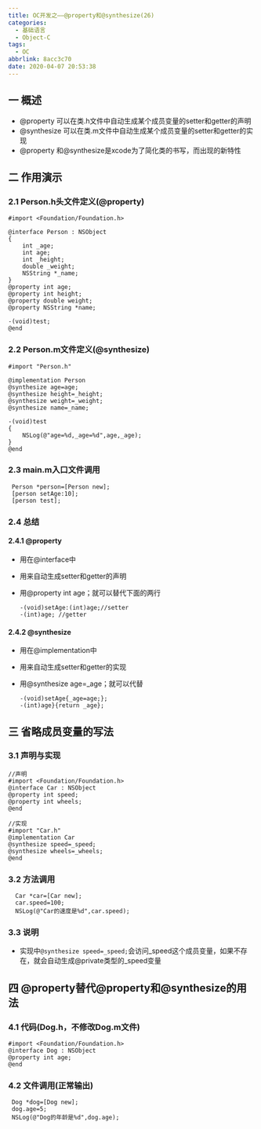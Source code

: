 ```yaml
---
title: OC开发之——@property和@synthesize(26)
categories:
  - 基础语言
  - Object-C
tags:
  - OC
abbrlink: 8acc3c70
date: 2020-04-07 20:53:38
---
```

## 一 概述

* @property 可以在类.h文件中自动生成某个成员变量的setter和getter的声明
* @synthesize 可以在类.m文件中自动生成某个成员变量的setter和getter的实现
* @property 和@synthesize是xcode为了简化类的书写，而出现的新特性

<!--more-->

## 二 作用演示

### 2.1 Person.h头文件定义(@property)

```
#import <Foundation/Foundation.h>

@interface Person : NSObject
{
    int _age;
    int age;
    int _height;
    double _weight;
    NSString *_name;
}
@property int age;
@property int height;
@property double weight;
@property NSString *name;

-(void)test;
@end
```

### 2.2 Person.m文件定义(@synthesize)

```
#import "Person.h"

@implementation Person
@synthesize age=age;
@synthesize height=_height;
@synthesize weight=_weight;
@synthesize name=_name;

-(void)test
{
    NSLog(@"age=%d,_age=%d",age,_age);
}
@end
```

### 2.3 main.m入口文件调用

```
 Person *person=[Person new];
 [person setAge:10];
 [person test];
```

### 2.4 总结

#### 2.4.1 @property

* 用在@interface中

* 用来自动生成setter和getter的声明

* 用@property int age；就可以替代下面的两行

  ```
  -(void)setAge:(int)age;//setter
  -(int)age; //getter
  ```

#### 2.4.2 @synthesize

* 用在@implementation中

* 用来自动生成setter和getter的实现

* 用@synthesize age=_age；就可以代替

  ```
  -(void)setAge{_age=age;};
  -(int)age}{return _age};
  ```

## 三 省略成员变量的写法

### 3.1 声明与实现

```
//声明
#import <Foundation/Foundation.h>
@interface Car : NSObject
@property int speed;
@property int wheels;
@end

//实现
#import "Car.h"
@implementation Car
@synthesize speed=_speed;
@synthesize wheels=_wheels;
@end
```

### 3.2 方法调用

```
  Car *car=[Car new];
  car.speed=100;
  NSLog(@"Car的速度是%d",car.speed);
```

### 3.3 说明

* 实现中`@synthesize speed=_speed;`会访问_speed这个成员变量，如果不存在，就会自动生成@private类型的\_speed变量

## 四 @property替代@property和@synthesize的用法

### 4.1 代码(Dog.h，不修改Dog.m文件)

```
#import <Foundation/Foundation.h>
@interface Dog : NSObject
@property int age;
@end
```

### 4.2 文件调用(正常输出)

```
 Dog *dog=[Dog new];
 dog.age=5;
 NSLog(@"Dog的年龄是%d",dog.age);
```
